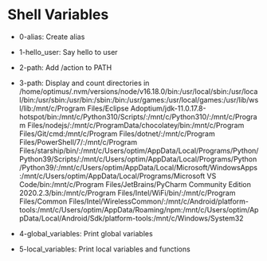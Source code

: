 # Shell Variables
- 0-alias: Create alias
- 1-hello_user: Say hello to user

- 2-path: Add /action to PATH
- 3-path: Display and count directories in /home/optimus/.nvm/versions/node/v16.18.0/bin:/usr/local/sbin:/usr/local/bin:/usr/sbin:/usr/bin:/sbin:/bin:/usr/games:/usr/local/games:/usr/lib/wsl/lib:/mnt/c/Program Files/Eclipse Adoptium/jdk-11.0.17.8-hotspot/bin:/mnt/c/Python310/Scripts/:/mnt/c/Python310/:/mnt/c/Program Files/nodejs/:/mnt/c/ProgramData/chocolatey/bin:/mnt/c/Program Files/Git/cmd:/mnt/c/Program Files/dotnet/:/mnt/c/Program Files/PowerShell/7/:/mnt/c/Program Files/starship/bin/:/mnt/c/Users/optim/AppData/Local/Programs/Python/Python39/Scripts/:/mnt/c/Users/optim/AppData/Local/Programs/Python/Python39/:/mnt/c/Users/optim/AppData/Local/Microsoft/WindowsApps:/mnt/c/Users/optim/AppData/Local/Programs/Microsoft VS Code/bin:/mnt/c/Program Files/JetBrains/PyCharm Community Edition 2020.2.3/bin:/mnt/c/Program Files/Intel/WiFi/bin/:/mnt/c/Program Files/Common Files/Intel/WirelessCommon/:/mnt/c/Android/platform-tools:/mnt/c/Users/optim/AppData/Roaming/npm:/mnt/c/Users/optim/AppData/Local/Android/Sdk/platform-tools:/mnt/c/Windows/System32
- 4-global_variables: Print global variables
- 5-local_variables: Print local variables and functions
